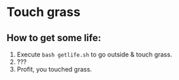 # Touch grass
## How to get some life:
1. Execute `bash getlife.sh` to go outside & touch grass.
2. ???
3. Profit, you touched grass.

